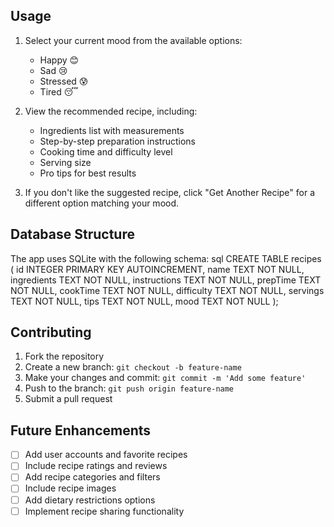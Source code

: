 
## Usage

1. Select your current mood from the available options:
   - Happy 😊
   - Sad 😢
   - Stressed 😰
   - Tired 😴

2. View the recommended recipe, including:
   - Ingredients list with measurements
   - Step-by-step preparation instructions
   - Cooking time and difficulty level
   - Serving size
   - Pro tips for best results

3. If you don't like the suggested recipe, click "Get Another Recipe" for a different option matching your mood.

## Database Structure

The app uses SQLite with the following schema:
sql
CREATE TABLE recipes (
id INTEGER PRIMARY KEY AUTOINCREMENT,
name TEXT NOT NULL,
ingredients TEXT NOT NULL,
instructions TEXT NOT NULL,
prepTime TEXT NOT NULL,
cookTime TEXT NOT NULL,
difficulty TEXT NOT NULL,
servings TEXT NOT NULL,
tips TEXT NOT NULL,
mood TEXT NOT NULL
);


## Contributing

1. Fork the repository
2. Create a new branch: `git checkout -b feature-name`
3. Make your changes and commit: `git commit -m 'Add some feature'`
4. Push to the branch: `git push origin feature-name`
5. Submit a pull request


## Future Enhancements

- [ ] Add user accounts and favorite recipes
- [ ] Include recipe ratings and reviews
- [ ] Add recipe categories and filters
- [ ] Include recipe images
- [ ] Add dietary restrictions options
- [ ] Implement recipe sharing functionality
